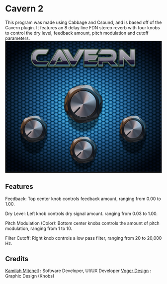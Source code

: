 # Cavern 2
This program was made using Cabbage and Csound, and is based off of the Cavern plugin. It features an 8 delay line FDN stereo reverb with four knobs to control the dry level, feedback amount, pitch modulation and cutoff parameters.  ![Cavern 2](https://github.com/imABEING/Cavern-2/blob/master/Cavern2_UI.png)

## Features
Feedback: Top center knob controls feedback amount, ranging from 0.00 to 1.00.

Dry Level: Left knob controls dry signal amount. ranging from 0.03 to 1.00.

Pitch Modulation (Color): Bottom center knobs controls the amount of pitch modulation, ranging from 1 to 10.

Filter Cutoff: Right knob controls a low pass filter, ranging from 20 to 20,000 Hz.

## Credits
[Kamilah Mitchell](http://alexxbeats.weebly.com/ ) : Software Developer, UI/UX Developer
[Voger Design](https://vogerdesign.com/) : Graphic Design (Knobs)





